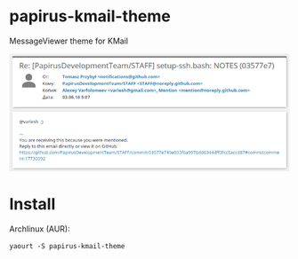 # papirus-kmail-theme
MessageViewer theme for KMail

![Screenshot](preview.png)

# Install
Archlinux (AUR):
```
yaourt -S papirus-kmail-theme
```
